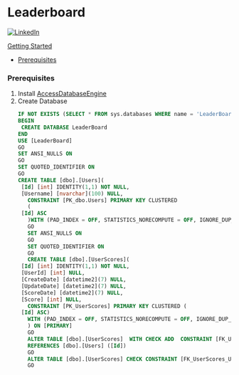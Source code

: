 
# Leaderboard
[![LinkedIn][linkedin-shield]][linkedin-url]

<a href="#getting-started">Getting Started</a>
      <ul>
        <li><a href="#prerequisites">Prerequisites</a></li>
      </ul>
      
[linkedin-shield]: https://img.shields.io/badge/-LinkedIn-black.svg?style=for-the-badge&logo=linkedin&colorB=555
[linkedin-url]: https://www.linkedin.com/in/nikakurdadze/

### Prerequisites

1. Install [AccessDatabaseEngine](https://download.microsoft.com/download/2/4/3/24375141-E08D-4803-AB0E-10F2E3A07AAA/AccessDatabaseEngine_X64.exe)
2. Create Database
   ```sql
   IF NOT EXISTS (SELECT * FROM sys.databases WHERE name = 'LeaderBoard')
   BEGIN
    CREATE DATABASE LeaderBoard
   END
   USE [LeaderBoard]
   GO
   SET ANSI_NULLS ON
   GO
   SET QUOTED_IDENTIFIER ON
   GO
   CREATE TABLE [dbo].[Users](
	[Id] [int] IDENTITY(1,1) NOT NULL,
	[Username] [nvarchar](100) NULL,
      CONSTRAINT [PK_dbo.Users] PRIMARY KEY CLUSTERED 
      (
	[Id] ASC
      )WITH (PAD_INDEX = OFF, STATISTICS_NORECOMPUTE = OFF, IGNORE_DUP_KEY = OFF, ALLOW_ROW_LOCKS = ON, ALLOW_PAGE_LOCKS = ON, OPTIMIZE_FOR_SEQUENTIAL_KEY = OFF) ON [PRIMARY]) ON [PRIMARY]
      GO
      SET ANSI_NULLS ON
      GO
      SET QUOTED_IDENTIFIER ON
      GO
      CREATE TABLE [dbo].[UserScores](
	[Id] [int] IDENTITY(1,1) NOT NULL,
	[UserId] [int] NULL,
	[CreateDate] [datetime2](7) NULL,
	[UpdateDate] [datetime2](7) NULL,
	[ScoreDate] [datetime2](7) NULL,
	[Score] [int] NULL,
      CONSTRAINT [PK_UserScores] PRIMARY KEY CLUSTERED (
	[Id] ASC)
      WITH (PAD_INDEX = OFF, STATISTICS_NORECOMPUTE = OFF, IGNORE_DUP_KEY = OFF, ALLOW_ROW_LOCKS = ON, ALLOW_PAGE_LOCKS = ON, OPTIMIZE_FOR_SEQUENTIAL_KEY = OFF) ON [PRIMARY]
      ) ON [PRIMARY]
      GO
      ALTER TABLE [dbo].[UserScores]  WITH CHECK ADD  CONSTRAINT [FK_UserScores_Users] FOREIGN KEY([UserId])
      REFERENCES [dbo].[Users] ([Id])
      GO
      ALTER TABLE [dbo].[UserScores] CHECK CONSTRAINT [FK_UserScores_Users]
      GO

   ```
